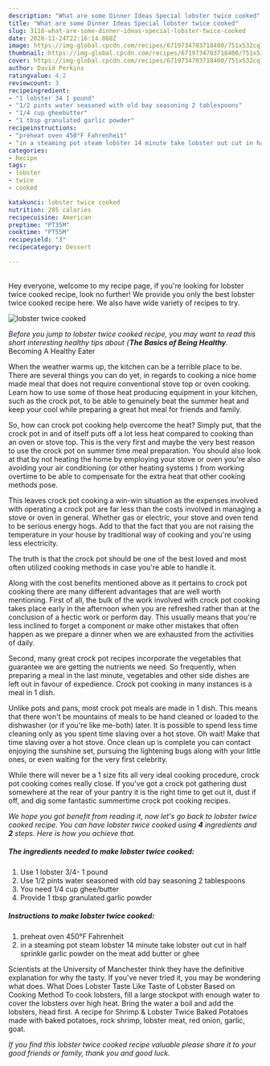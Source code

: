 ```yaml
---
description: "What are some Dinner Ideas Special lobster twice cooked"
title: "What are some Dinner Ideas Special lobster twice cooked"
slug: 3118-what-are-some-dinner-ideas-special-lobster-twice-cooked
date: 2020-11-24T22:16:14.080Z
image: https://img-global.cpcdn.com/recipes/6719734703718400/751x532cq70/lobster-twice-cooked-recipe-main-photo.jpg
thumbnail: https://img-global.cpcdn.com/recipes/6719734703718400/751x532cq70/lobster-twice-cooked-recipe-main-photo.jpg
cover: https://img-global.cpcdn.com/recipes/6719734703718400/751x532cq70/lobster-twice-cooked-recipe-main-photo.jpg
author: David Perkins
ratingvalue: 4.2
reviewcount: 3
recipeingredient:
- "1 lobster 34 1 pound"
- "1/2 pints water seasoned with old bay seasoning 2 tablespoons"
- "1/4 cup gheebutter"
- "1 tbsp granulated garlic powder"
recipeinstructions:
- "preheat oven 450°F Fahrenheit"
- "in a steaming pot steam lobster 14 minute take lobster out cut in half  sprinkle garlic powder on the meat add butter or ghee"
categories:
- Recipe
tags:
- lobster
- twice
- cooked

katakunci: lobster twice cooked 
nutrition: 285 calories
recipecuisine: American
preptime: "PT35M"
cooktime: "PT55M"
recipeyield: "3"
recipecategory: Dessert

---
```

<br>
Hey everyone, welcome to my recipe page, if you're looking for lobster twice cooked recipe, look no further! We provide you only the best lobster twice cooked recipe here. We also have wide variety of recipes to try.
<br>


![lobster twice cooked](https://img-global.cpcdn.com/recipes/6719734703718400/751x532cq70/lobster-twice-cooked-recipe-main-photo.jpg)

<i>Before you jump to lobster twice cooked recipe, you may want to read this short interesting healthy tips about {<strong>The Basics of Being Healthy</strong>.</i>
Becoming A Healthy Eater


When the weather warms up, the kitchen can be a terrible place to be. There are several things you can do yet, in regards to cooking a nice home made meal that does not require conventional stove top or oven cooking. Learn how to use some of those heat producing equipment in your kitchen, such as the crock pot, to be able to genuinely beat the summer heat and keep your cool while preparing a great hot meal for friends and family.

So, how can crock pot cooking help overcome the heat? Simply put, that the crock pot in and of itself puts off a lot less heat compared to cooking than an oven or stove top. This is the very first and maybe the very best reason to use the crock pot on summer time meal preparation. You should also look at that by not heating the home by employing your stove or oven you're also avoiding your air conditioning (or other heating systems ) from working overtime to be able to compensate for the extra heat that other cooking methods pose.

This leaves crock pot cooking a win-win situation as the expenses involved with operating a crock pot are far less than the costs involved in managing a stove or oven in general. Whether gas or electric, your stove and oven tend to be serious energy hogs. Add to that the fact that you are not raising the temperature in your house by traditional way of cooking and you're using less electricity.

 The truth is that the crock pot should be one of the best loved and most often utilized cooking methods in case you're able to handle it.  



Along with the cost benefits mentioned above as it pertains to crock pot cooking there are many different advantages that are well worth mentioning. First of all, the bulk of the work involved with crock pot cooking takes place early in the afternoon when you are refreshed rather than at the conclusion of a hectic work or perform day. This usually means that you're less inclined to forget a component or make other mistakes that often happen as we prepare a dinner when we are exhausted from the activities of daily.

Second, many great crock pot recipes incorporate the vegetables that guarantee we are getting the nutrients we need. So frequently, when preparing a meal in the last minute, vegetables and other side dishes are left out in favour of expedience. Crock pot cooking in many instances is a meal in 1 dish.

 Unlike pots and pans, most crock pot meals are made in 1 dish. This means that there won't be mountains of meals to be hand cleaned or loaded to the dishwasher (or if you're like me-both) later. It is possible to spend less time cleaning only as you spent time slaving over a hot stove. Oh wait! Make that time slaving over a hot stove. Once clean up is complete you can contact enjoying the sunshine set, pursuing the lightening bugs along with your little ones, or even waiting for the very first celebrity.

While there will never be a 1 size fits all very ideal cooking procedure, crock pot cooking comes really close. If you've got a crock pot gathering dust somewhere at the rear of your pantry it is the right time to get out it, dust if off, and dig some fantastic summertime crock pot cooking recipes.


<i>We hope you got benefit from reading it, now let's go back to lobster twice cooked recipe. You can have lobster twice cooked using <strong>4</strong> ingredients and <strong>2</strong> steps. Here is how you achieve that.
</i>

##### The ingredients needed to make lobster twice cooked:

1. Use 1 lobster 3/4- 1 pound
1. Use 1/2 pints water seasoned with old bay seasoning 2 tablespoons
1. You need 1/4 cup ghee/butter
1. Provide 1 tbsp granulated garlic powder


##### Instructions to make lobster twice cooked:

1. preheat oven 450°F Fahrenheit
1. in a steaming pot steam lobster 14 minute take lobster out cut in half  sprinkle garlic powder on the meat add butter or ghee


Scientists at the University of Manchester think they have the definitive explanation for why the tasty. If you&#39;ve never tried it, you may be wondering what does. What Does Lobster Taste Like Taste of Lobster Based on Cooking Method To cook lobsters, fill a large stockpot with enough water to cover the lobsters over high heat. Bring the water a boil and add the lobsters, head first. A recipe for Shrimp &amp; Lobster Twice Baked Potatoes made with baked potatoes, rock shrimp, lobster meat, red onion, garlic, goat. 

<i>If you find this lobster twice cooked recipe valuable please share it to your good friends or family, thank you and good luck.</i>

